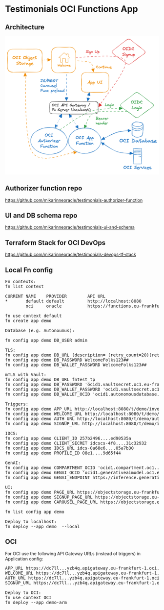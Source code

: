 # Testimonials OCI Functions App

## Architecture 

![architecture](testimonials_arch_2.png)

## Authorizer function repo

https://github.com/mikarinneoracle/testimonials-authorizer-function

## UI and DB schema repo

https://github.com/mikarinneoracle/testimonials-ui-and-schema

## Terraform Stack for OCI DevOps

https://github.com/mikarinneoracle/testimonials-devops-tf-stack

## Local Fn config

<pre>
Fn contexts:
fn list context   

CURRENT NAME    PROVIDER        API URL                                                 REGISTRY
*       default default         http://localhost:8080                                   
        oci     oracle          https://functions.eu-frankfurt-1.oraclecloud.com        fra.ocir.io/frs...f35/

fn use context default
fn create app demo

Database (e.g. Autonoumus):

fn config app demo DB_USER admin

TLS:
fn config app demo DB_URL (description= (retry_count=20)(retry_delay=3)(address=(protocol=tcps)(port=1521)(host=adb.eu-frankfurt-1.oraclecloud.com))(connect_data=(service_name=g9......_fntest_tp.adb.oraclecloud.com))(security=(ssl_server_dn_match=yes)))
fn config app demo DB_PASSWORD WelcomeFolks123##
fn config app demo DB_WALLET_PASSWORD WelcomeFolks123##

mTLS with Vault:
fn config app demo DB_URL fntest_tp
fn config app demo DB_PASSWORD 'ocid1.vaultsecret.oc1.eu-frankfurt-1.amaaaa....izsxrjyyrxq'
fn config app demo DB_WALLET_PASSWORD 'ocid1.vaultsecret.oc1.eu-frankfurt-1.amaaaa....2gizsxrjyyrxq'
fn config app demo DB_WALLET_OCID 'ocid1.autonomousdatabase.oc1.eu-frankfurt-1.anthel....ihop3ziueesgq'

Triggers:
fn config app demo APP_URL http://localhost:8080/t/demo/invoke
fn config app demo WELCOME_URL http://localhost:8080/t/demo/invoke
fn config app demo AUTH_URL http://localhost:8080/t/demo/authenticate
fn config app demo SIGNUP_URL http://localhost:8080/t/demo/invoke?action=signup

IDCS:
fn config app demo CLIENT_ID 257b2496....ed90535a
fn config app demo CLIENT_SECRET idcscs-4f8....31c32932
fn config app demo IDCS_URL idcs-0a68e6....05a7b30
fn config app demo PROFILE_ID 08e1....9d65f44

GenAI:
fn config app demo COMPARTMENT_OCID 'ocid1.compartment.oc1..aaaaaa....nhmvgiqdatqgq'
fn config app demo GENAI_OCID 'ocid1.generativeaimodel.oc1.eu-frankfurt-1.amaaaa....gdcdhdu2whq'
fn config app demo GENAI_ENDPOINT https://inference.generativeai.eu-frankfurt-1.oci.oraclecloud.com

UI:
fn config app demo PAGE_URL https://objectstorage.eu-frankfurt-1.oraclecloud.com/n/frs...f35/b/pub/o/testimonial.html
fn config app demo SIGNUP_PAGE_URL https://objectstorage.eu-frankfurt-1.oraclecloud.com/n/frs...f35/b/pub/o/login.html
fn config app demo CAROUSEL_PAGE_URL https://objectstorage.eu-frankfurt-1.oraclecloud.com/n/frs...f35/b/pub/o/login_carousel.html

fn list config app demo

Deploy to localhost:
fn deploy --app demo  --local
</pre>

## OCI

For OCI use the following API Gateway URLs (instead of triggers) in Application config:

<pre>
APP_URL https://dc7ll...yzb4q.apigateway.eu-frankfurt-1.oci.customer-oci.com/testimonial
WELCOME_URL https://dc7ll...yzb4q.apigateway.eu-frankfurt-1.oci.customer-oci.com/welcome
AUTH_URL https://dc7ll...yzb4q.apigateway.eu-frankfurt-1.oci.customer-oci.com/login
SIGNUP_URL https://dc7ll...yzb4q.apigateway.eu-frankfurt-1.oci.customer-oci.com/welcome?action=signup

Deploy to OCI:
fn use context OCI
fn deploy --app demo-arm
</pre>